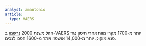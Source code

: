 ```yaml
---
analyst: amantonio
article:
  type: VAERS
---
```


החל משנת 2000 [נרשמו](http://www.medalerts.org/vaersdb/findfield.php?TABLE=ON&GROUP1=CAT&VAX[]=PNC&VAX[]=PNC13&VAX[]=PPV&VAX[]=PNC10&VAXTYPES[]=Pneumonia&VAX_YEAR_LOW=2000) ב-VAERS יותר מ-1700 מקרי מוות אחרי חיסון נגד פנאומוקוק. יותר מ-14,000 אושפזו ויותר מ-1600 הפכו לנכים.
